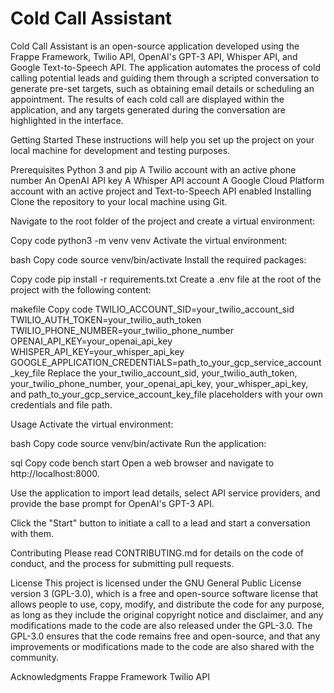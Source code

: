 <h1>Cold Call Assistant</h1>
Cold Call Assistant is an open-source application developed using the Frappe Framework, Twilio API, OpenAI's GPT-3 API, Whisper API, and Google Text-to-Speech API. The application automates the process of cold calling potential leads and guiding them through a scripted conversation to generate pre-set targets, such as obtaining email details or scheduling an appointment. The results of each cold call are displayed within the application, and any targets generated during the conversation are highlighted in the interface.

Getting Started
These instructions will help you set up the project on your local machine for development and testing purposes.

Prerequisites
Python 3 and pip
A Twilio account with an active phone number
An OpenAI API key
A Whisper API account
A Google Cloud Platform account with an active project and Text-to-Speech API enabled
Installing
Clone the repository to your local machine using Git.

Navigate to the root folder of the project and create a virtual environment:

Copy code
python3 -m venv venv
Activate the virtual environment:

bash
Copy code
source venv/bin/activate
Install the required packages:

Copy code
pip install -r requirements.txt
Create a .env file at the root of the project with the following content:

makefile
Copy code
TWILIO_ACCOUNT_SID=your_twilio_account_sid
TWILIO_AUTH_TOKEN=your_twilio_auth_token
TWILIO_PHONE_NUMBER=your_twilio_phone_number
OPENAI_API_KEY=your_openai_api_key
WHISPER_API_KEY=your_whisper_api_key
GOOGLE_APPLICATION_CREDENTIALS=path_to_your_gcp_service_account_key_file
Replace the your_twilio_account_sid, your_twilio_auth_token, your_twilio_phone_number, your_openai_api_key, your_whisper_api_key, and path_to_your_gcp_service_account_key_file placeholders with your own credentials and file path.

Usage
Activate the virtual environment:

bash
Copy code
source venv/bin/activate
Run the application:

sql
Copy code
bench start
Open a web browser and navigate to http://localhost:8000.

Use the application to import lead details, select API service providers, and provide the base prompt for OpenAI's GPT-3 API.

Click the "Start" button to initiate a call to a lead and start a conversation with them.

Contributing
Please read CONTRIBUTING.md for details on the code of conduct, and the process for submitting pull requests.

License
This project is licensed under the GNU General Public License version 3 (GPL-3.0), which is a free and open-source software license that allows people to use, copy, modify, and distribute the code for any purpose, as long as they include the original copyright notice and disclaimer, and any modifications made to the code are also released under the GPL-3.0. The GPL-3.0 ensures that the code remains free and open-source, and that any improvements or modifications made to the code are also shared with the community.

Acknowledgments
Frappe Framework
Twilio API
